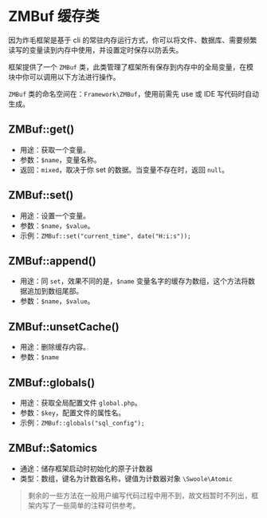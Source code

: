 # ZMBuf 缓存类

因为炸毛框架是基于 cli 的常驻内存运行方式，你可以将文件、数据库、需要频繁读写的变量读到内存中使用，并设置定时保存以防丢失。

框架提供了一个 `ZMBuf` 类，此类管理了框架所有保存到内存中的全局变量，在模块中你可以调用以下方法进行操作。

`ZMBuf` 类的命名空间在：`Framework\ZMBuf`，使用前需先 use 或 IDE 写代码时自动生成。

## ZMBuf::get()

- 用途：获取一个变量。
- 参数：`$name`，变量名称。
- 返回：`mixed`，取决于你 set 的数据。当变量不存在时，返回 `null`。

## ZMBuf::set()

- 用途：设置一个变量。
- 参数：`$name`，`$value`。
- 示例：`ZMBuf::set("current_time", date("H:i:s"));`

## ZMBuf::append()

- 用途：同 `set`，效果不同的是，`$name` 变量名字的缓存为数组，这个方法将数据追加到数组尾部。
- 参数：`$name`，`$value`。

## ZMBuf::unsetCache()

- 用途：删除缓存内容。
- 参数：`$name`

## ZMBuf::globals()

- 用途：获取全局配置文件 `global.php`。
- 参数：`$key`，配置文件的属性名。
- 示例：`ZMBuf::globals("sql_config");`

## ZMBuf::$atomics

- 通途：储存框架启动时初始化的原子计数器
- 类型：数组，键名为计数器名称，键值为计数器对象 `\Swoole\Atomic`

> 剩余的一些方法在一般用户编写代码过程中用不到，故文档暂时不列出，框架内写了一些简单的注释可供参考。